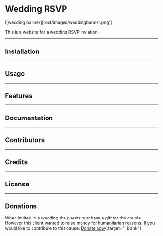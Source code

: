 # Wedding RSVP

![wedding banner][root/images/weddingbanner.png']

This is a website for a wedding RSVP inviation. 

---

## Installation
---

## Usage

---

## Features

---

## Documentation 

---

## Contributors

---

## Credits

---

## License

---

## Donations

When invited to a wedding the guests purchase a gift for the couple. However this client wanted to raise money for humanitarian reasons. If you would like to contribute to this cause:
[Donate now](www.ecosia.com "donate"){:target="_blank"}

